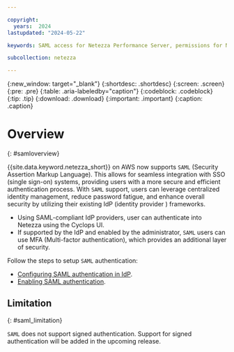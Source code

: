 ```yaml
---

copyright:
  years:  2024
lastupdated: "2024-05-22"

keywords: SAML access for Netezza Performance Server, permissions for Netezza Performance Server, identity and access management for Netezza Performance Server, roles for Netezza Performance Server, actions for Netezza Performance Server, assigning access for Netezza Performance Server

subcollection: netezza

---
```


{:new_window: target="_blank"}
{:shortdesc: .shortdesc}
{:screen: .screen}
{:pre: .pre}
{:table: .aria-labeledby="caption"}
{:codeblock: .codeblock}
{:tip: .tip}
{:download: .download}
{:important: .important}
{:caption: .caption}

# Overview
{: #samloverview}

{{site.data.keyword.netezza_short}} on AWS now supports `SAML` (Security Assertion Markup Language). This allows for seamless integration with SSO (single sign-on) systems, providing users with a more secure and efficient authentication process. With `SAML` support, users can leverage centralized identity management, reduce password fatigue, and enhance overall security by utilizing their existing IdP (identity provider ) frameworks.

- Using SAML-compliant IdP providers, user can authenticate into Netezza using the Cyclops UI.
- If supported by the IdP and enabled by the administrator, `SAML` users can use MFA (Multi-factor authentication), which provides an additional layer of security.


Follow the steps to setup `SAML` authentication:

- [Configuring SAML authentication in IdP](/docs/netezza?topic=netezza-saml-docs).
- [Enabling SAML authentication](/docs/netezza?topic=netezza-samliamauth).

## Limitation
{: #saml_limitation}

`SAML` does not support signed authentication. Support for signed authentication will be added in the upcoming release.
